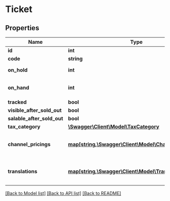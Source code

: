 # Ticket

## Properties
Name | Type | Description | Notes
------------ | ------------- | ------------- | -------------
**id** | **int** |  | [optional] 
**code** | **string** |  | [optional] 
**on_hold** | **int** | Number of sold tickets | [optional] 
**on_hand** | **int** | Number of available tickets | [optional] 
**tracked** | **bool** |  | [optional] 
**visible_after_sold_out** | **bool** |  | [optional] 
**salable_after_sold_out** | **bool** |  | [optional] 
**tax_category** | [**\Swagger\Client\Model\TaxCategory**](TaxCategory.md) |  | [optional] 
**channel_pricings** | [**map[string,\Swagger\Client\Model\ChannelPricing[]]**](array.md) | Keys reference to code of a channel | [optional] 
**translations** | [**map[string,\Swagger\Client\Model\TranslationTicket[]]**](array.md) | Keys reference to code of a translation | [optional] 

[[Back to Model list]](../../README.md#documentation-for-models) [[Back to API list]](../../README.md#documentation-for-api-endpoints) [[Back to README]](../../README.md)

